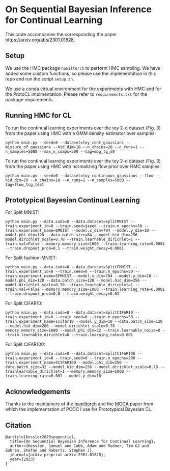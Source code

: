 # On Sequential Bayesian Inference for Continual Learning

This code accompanies the corresponding the paper https://arxiv.org/abs/2301.01828.

## Setup

We use the HMC package `hamiltorch` to perform HMC sampling. We have added some custom functions, so please use the implementation in this repo and run the script `setup.sh`.

We use a conda virtual environment for the experiments with HMC and for the ProtoCL implmentation. Please refer to `requirements.txt` for the package requirements.

## Running HMC for CL

To run the continual learning experiments over the toy 2-d dataset (Fig. 3) from  the paper using HMC with a GMM density estimator over samples:

`python main.py --seed=0 --dataset=toy_cont_gaussians --mixture_of_gaussians --hid_dim=10 --n_chains=20 --n_runs=1 --n_samples=5000 --max_n_comps=500 --tag=mog_tg_s0`

To run the continual learning experiments over the toy 2-d dataset (Fig. 3) from the paper using HMC with normalizing flow prior over HMC samples:

`python main.py --seed=0 --dataset=toy_continuous_gaussians --flow --hid_dim=10 --n_chains=10 --n_runs=1 --n_samples=5000 --tag=flow_tcg_test`

## Prototypical Bayesian Continual Learning

For Split MNIST:

`python main.py --data.cuda=0 --data.dataset=SplitMNIST --train.experiment_id=0 --train.seed=$seed --train.n_epochs=50 --train.experiment_name=SMNIST --model.x_dim=784 --model.y_dim=10 --model.phi_dim=128 --data.batch_size=64 --model.hid_dim=256 --model.dirichlet_scale=0.78 --train.learnable_dirichlet=1 --train.val=False --memory.memory_size=1000 --train.learning_rate=0.0001 --train.dropout_prob=0.1 --train.weight_decay=0.0001`

For Split fashion-MNIST:

`python main.py --data.cuda=0 --data.dataset=SplitFMNIST --train.experiment_id=0 --train.seed=0 --train.n_epochs=50 --train.experiment_name=SFMNIST --model.x_dim=784 --model.y_dim=10 --model.phi_dim=128 --data.batch_size=128 --model.hid_dim=256 --model.dirichlet_scale=0.78 --train.learnable_dirichlet=1 --train.val=False --memory.memory_size=1000 --train.learning_rate=0.0001 --train.dropout_prob=0.0 --train.weight_decay=0.01`

For Split CIFAR10:

`python main.py --data.cuda=0 --data.dataset=SplitCIFAR10 --train.experiment_id=0 --train.seed=0 --train.n_epochs=50 --train.experiment_name=scifar10 --model.y_dim=10 --data.batch_size=128 --model.hid_dim=200 --model.dirichlet_scale=0.78 --memory.memory_size=1000 --model.phi_dim=32 --train.learnable_noise=0 --train.learnable_dirichlet=0 --train.learning_rate=0.001`
   
For Split CIFAR100:

`python main.py --data.cuda=0 --data.dataset=SplitCIFAR100 --train.experiment_id=0 --train.seed=0 --train.n_epochs=200 --train.experiment_name=SCIFAR100 --model.phi_dim=250 --data.batch_size=32 --model.hid_dim=256 --model.dirichlet_scale=0.78 --trainlearnable_dirichlet=1 --memory.memory_size=1000 --train.learning_rate=0.001 --model.y_dim=10`

## Acknowledgements

Thanks to the maintainers of the [hamiltorch](https://github.com/AdamCobb/hamiltorch) and the [MOCA](https://github.com/StanfordASL/moca) paper from which the implementation of PCOC I use for Prototypical Bayesian CL.

## Citation

```
@article{kessler2023sequential,
  title={On Sequential Bayesian Inference for Continual Learning},
  author={Kessler, Samuel and Cobb, Adam and Rudner, Tim GJ and Zohren, Stefan and Roberts, Stephen J},
  journal={arXiv preprint arXiv:2301.01828},
  year={2023}
}
```



 
